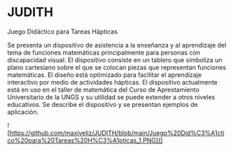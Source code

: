 # JUDITH
Juego Didáctico para Tareas Hápticas



Se presenta un dispositivo de asistencia a la enseñanza y al aprendizaje del tema
de funciones matemáticas principalmente para personas con discapacidad
visual. El dispositivo consiste en un tablero que simboliza un plano cartesiano
sobre el que se colocan piezas que representan funciones matemáticas. El
diseño está optimizado para facilitar el aprendizaje interactivo por medio de
actividades hápticas. El dispositivo actualmente está en uso en el taller de
matemática del Curso de Aprestamiento Universitario de la UNGS y su utilidad
se puede extender a otros niveles educativos. Se describe el dispositivo y se
presentan ejemplos de aplicación.

![https://github.com/maxiveliz/JUDITH/blob/main/Juego%20Did%C3%A1ctico%20para%20Tareas%20H%C3%A1pticas_1.PNG]()
